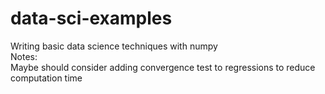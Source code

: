 # data-sci-examples
Writing basic data science techniques with numpy<br/>
Notes:<br/>
Maybe should consider adding convergence test to regressions to reduce computation time

